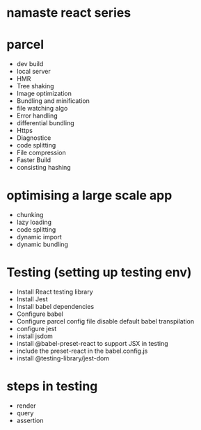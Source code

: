 # namaste react series

# parcel

- dev build
- local server
- HMR
- Tree shaking
- Image optimization
- Bundling and minification
- file watching algo
- Error handling
- differential bundling
- Https
- Diagnostice
- code splitting
- File compression
- Faster Build
- consisting hashing

# optimising a large scale app

- chunking
- lazy loading
- code splitting
- dynamic import
- dynamic bundling

# Testing (setting up testing env)

- Install React testing library
- Install Jest
- Install babel dependencies
- Configure babel
- Configure parcel config file disable default babel transpilation
- configure jest
- install jsdom
- install @babel-preset-react to support JSX in testing
- include the preset-react in the babel.config.js
- install @testing-library/jest-dom

# steps in testing

- render
- query
- assertion
